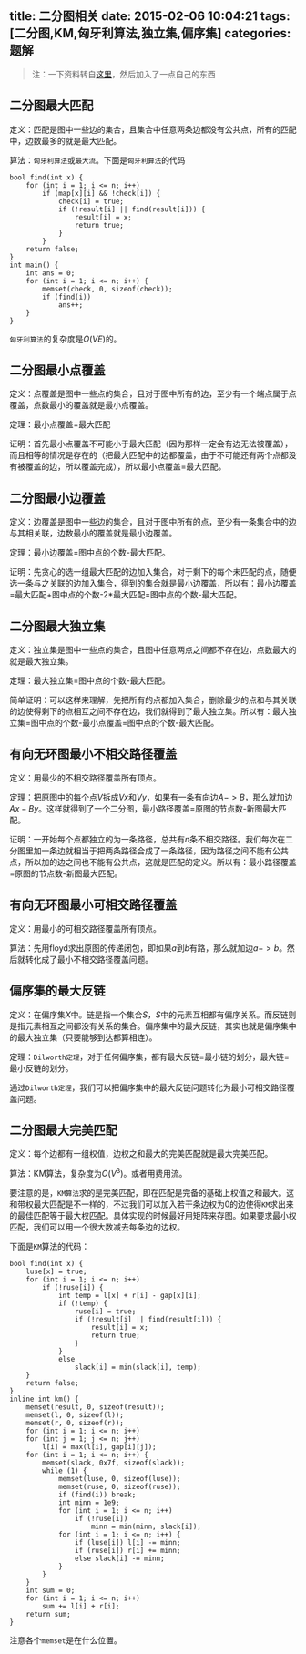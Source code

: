 title: 二分图相关
date: 2015-02-06 10:04:21
tags: [二分图,KM,匈牙利算法,独立集,偏序集]
categories: 题解
---
<!--more-->
> 注：一下资料转自[这里](http://endlesscount.blog.163.com/blog/static/821197872012622103810976/)，然后加入了一点自己的东西

## 二分图最大匹配

定义：匹配是图中一些边的集合，且集合中任意两条边都没有公共点，所有的匹配中，边数最多的就是最大匹配。

算法：`匈牙利算法`或`最大流`。下面是`匈牙利算法`的代码
```
bool find(int x) {
    for (int i = 1; i <= n; i++)
        if (map[x][i] && !check[i]) {
            check[i] = true;
            if (!result[i] || find(result[i])) {
                result[i] = x;
                return true;
            }
        }
    return false;
}
int main() {
    int ans = 0;
    for (int i = 1; i <= n; i++) {
        memset(check, 0, sizeof(check));
        if (find(i))
            ans++;
    }
}
```
`匈牙利算法`的复杂度是$O(VE)$的。

## 二分图最小点覆盖

定义：点覆盖是图中一些点的集合，且对于图中所有的边，至少有一个端点属于点覆盖，点数最小的覆盖就是最小点覆盖。

定理：最小点覆盖=最大匹配

证明：首先最小点覆盖不可能小于最大匹配（因为那样一定会有边无法被覆盖），而且相等的情况是存在的（把最大匹配中的边都覆盖，由于不可能还有两个点都没有被覆盖的边，所以覆盖完成），所以最小点覆盖=最大匹配。

## 二分图最小边覆盖

定义：边覆盖是图中一些边的集合，且对于图中所有的点，至少有一条集合中的边与其相关联，边数最小的覆盖就是最小边覆盖。

定理：最小边覆盖=图中点的个数-最大匹配。

证明：先贪心的选一组最大匹配的边加入集合，对于剩下的每个未匹配的点，随便选一条与之关联的边加入集合，得到的集合就是最小边覆盖，所以有：最小边覆盖=最大匹配+图中点的个数-2*最大匹配=图中点的个数-最大匹配。

## 二分图最大独立集

定义：独立集是图中一些点的集合，且图中任意两点之间都不存在边，点数最大的就是最大独立集。

定理：最大独立集=图中点的个数-最大匹配。

简单证明：可以这样来理解，先把所有的点都加入集合，删除最少的点和与其关联的边使得剩下的点相互之间不存在边，我们就得到了最大独立集。所以有：最大独立集=图中点的个数-最小点覆盖=图中点的个数-最大匹配。

## 有向无环图最小不相交路径覆盖

定义：用最少的不相交路径覆盖所有顶点。

定理：把原图中的每个点$V$拆成$Vx$和$Vy$，如果有一条有向边$A->B$，那么就加边$Ax-By$。这样就得到了一个二分图，最小路径覆盖=原图的节点数-新图最大匹配。

证明：一开始每个点都独立的为一条路径，总共有$n$条不相交路径。我们每次在二分图里加一条边就相当于把两条路径合成了一条路径，因为路径之间不能有公共点，所以加的边之间也不能有公共点，这就是匹配的定义。所以有：最小路径覆盖=原图的节点数-新图最大匹配。

## 有向无环图最小可相交路径覆盖

定义：用最小的可相交路径覆盖所有顶点。

算法：先用floyd求出原图的传递闭包，即如果$a$到$b$有路，那么就加边$a->b$。然后就转化成了最小不相交路径覆盖问题。

## 偏序集的最大反链

定义：在偏序集$X$中。链是指一个集合$S$，$S$中的元素互相都有偏序关系。而反链则是指元素相互之间都没有关系的集合。偏序集中的最大反链，其实也就是偏序集中的最大独立集（只要能够到达都算相连）。

定理：`Dilworth定理`，对于任何偏序集，都有最大反链=最小链的划分，最大链=最小反链的划分。

通过`Dilworth定理`，我们可以把偏序集中的最大反链问题转化为最小可相交路径覆盖问题。

## 二分图最大完美匹配

 定义：每个边都有一组权值，边权之和最大的完美匹配就是最大完美匹配。
 
算法：KM算法，复杂度为$O(V^3)$。或者用费用流。

要注意的是，`KM算法`求的是完美匹配，即在匹配是完备的基础上权值之和最大。这和带权最大匹配是不一样的，不过我们可以加入若干条边权为0的边使得`KM`求出来的最佳匹配等于最大权匹配。具体实现的时候最好用矩阵来存图。如果要求最小权匹配，我们可以用一个很大数减去每条边的边权。

下面是`KM`算法的代码：

```
bool find(int x) {
    luse[x] = true;
    for (int i = 1; i <= n; i++)
        if (!ruse[i]) {
            int temp = l[x] + r[i] - gap[x][i];
            if (!temp) {
                ruse[i] = true;
                if (!result[i] || find(result[i])) {
                    result[i] = x;
                    return true;
                }
            }
            else
                slack[i] = min(slack[i], temp);
    }
    return false;
}
inline int km() {
    memset(result, 0, sizeof(result));
    memset(l, 0, sizeof(l));
    memset(r, 0, sizeof(r));
    for (int i = 1; i <= n; i++)
    for (int j = 1; j <= n; j++)
        l[i] = max(l[i], gap[i][j]);
    for (int i = 1; i <= n; i++) {
        memset(slack, 0x7f, sizeof(slack));
        while (1) {
            memset(luse, 0, sizeof(luse));
            memset(ruse, 0, sizeof(ruse));
            if (find(i)) break;
            int minn = 1e9;
            for (int i = 1; i <= n; i++)
                if (!ruse[i])
                    minn = min(minn, slack[i]);
            for (int i = 1; i <= n; i++) {
                if (luse[i]) l[i] -= minn;
                if (ruse[i]) r[i] += minn;
                else slack[i] -= minn;
            }
        }
    }
    int sum = 0;
    for (int i = 1; i <= n; i++)
        sum += l[i] + r[i];
    return sum;
}
```

注意各个`memset`是在什么位置。